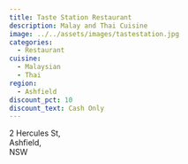 ```yaml
---
title: Taste Station Restaurant
description: Malay and Thai Cuisine
image: ../../assets/images/tastestation.jpg
categories:
  - Restaurant
cuisine:
  - Malaysian
  - Thai
region:
  - Ashfield
discount_pct: 10
discount_text: Cash Only
---
```

2 Hercules St,\
Ashfield,\
NSW
